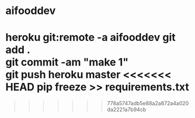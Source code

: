 # aifooddev
heroku git:remote -a aifooddev 
git add .       
git commit -am "make 1"    
git push heroku master
<<<<<<< HEAD
pip freeze >> requirements.txt  
=======

>>>>>>> 778a5747adb5e88a2a872a4a020da2221a7b94cb
